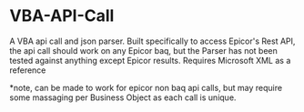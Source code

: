 # VBA-API-Call
A VBA api call and json parser. Built specifically to access Epicor's Rest API, the api call should work on any Epicor baq, but the Parser has not been tested against anything except Epicor results. Requires Microsoft XML as a reference

*note, can be made to work for epicor non baq api calls, but may require some massaging per Business Object as each call is unique.

